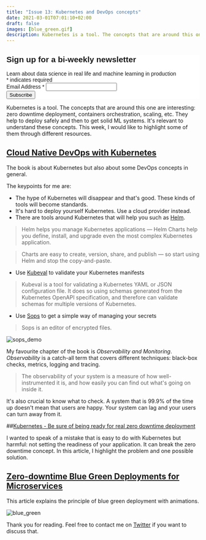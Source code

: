 ```yaml
---
title: "Issue 13: Kubernetes and DevOps concepts"
date: 2021-03-01T07:01:10+02:00
draft: false
images: [blue_green.gif] 
description: Kubernetes is a tool. The concepts that are around this one are interesting: zero downtime deployment, containers orchestration, scaling, etc. They help to deploy safely and then to get solid ML systems. It's relevant to understand these concepts. This week, I would like to highlight some of them through different resources.
---
```


<!-- Begin Mailchimp Signup Form -->
<link href="//cdn-images.mailchimp.com/embedcode/classic-10_7.css" rel="stylesheet" type="text/css">
<style type="text/css">
	#mc_embed_signup{background:#fff; clear:left; font:14px Helvetica,Arial,sans-serif; }
	/* Add your own Mailchimp form style overrides in your site stylesheet or in this style block.
	   We recommend moving this block and the preceding CSS link to the HEAD of your HTML file. */
</style>
<div id="mc_embed_signup">
<form action="https://github.us7.list-manage.com/subscribe/post?u=2170356f90245aa31be7ff655&amp;id=aabf54b022" method="post" id="mc-embedded-subscribe-form" name="mc-embedded-subscribe-form" class="validate" target="_blank" novalidate>
    <div id="mc_embed_signup_scroll">
	<h2>Sign up for a bi-weekly newsletter</h2>
    <div>Learn about data science in real life and machine learning in production</div>
<div class="indicates-required"><span class="asterisk">*</span> indicates required</div>
<div class="mc-field-group">
	<label for="mce-EMAIL">Email Address  <span class="asterisk">*</span>
</label>
	<input type="email" value="" name="EMAIL" class="required email" id="mce-EMAIL">
</div>
	<div id="mce-responses" class="clear">
		<div class="response" id="mce-error-response" style="display:none"></div>
		<div class="response" id="mce-success-response" style="display:none"></div>
	</div>    <!-- real people should not fill this in and expect good things - do not remove this or risk form bot signups-->
    <div style="position: absolute; left: -5000px;" aria-hidden="true"><input type="text" name="b_2170356f90245aa31be7ff655_aabf54b022" tabindex="-1" value=""></div>
    <div class="clear"><input type="submit" value="Subscribe" name="subscribe" id="mc-embedded-subscribe" class="button"></div>
    </div>
</form>
</div>

Kubernetes is a tool. The concepts that are around this one are interesting: zero downtime deployment, containers orchestration, scaling, etc. They help to deploy safely and then to get solid ML systems. It's relevant to understand these concepts. This week, I would like to highlight some of them through different resources.

## [Cloud Native DevOps with Kubernetes](https://www.oreilly.com/library/view/cloud-native-devops/9781492040750/)

The book is about Kubernetes but also about some DevOps concepts in general.

 The keypoints for me are:
 - The hype of Kubernetes will disappear and that's good. These kinds of tools will become standards.
 - It's hard to deploy yourself Kubernetes. Use a cloud provider instead.
 - There are tools around Kubernetes that will help you such as [Helm](https://helm.sh/).

 > Helm helps you manage Kubernetes applications — Helm Charts help you define, install, and upgrade even the most complex Kubernetes application.

 > Charts are easy to create, version, share, and publish — so start using Helm and stop the copy-and-paste.

 - Use [Kubeval](https://github.com/instrumenta/kubeval) to validate your Kubernetes manifests
 
 > Kubeval is a tool for validating a Kubernetes YAML or JSON configuration file. It does so using schemas generated from the Kubernetes OpenAPI specification, and therefore can validate schemas for multiple versions of Kubernetes.

 - Use [Sops](https://github.com/mozilla/sops) to get a simple way of managing your secrets 
 
 > Sops is an editor of encrypted files.

![sops_demo](/sops.gif)
 
 My favourite chapter of the book is *Observability and Monitoring*. *Observability* is a catch-all term that covers different techniques: black-box checks, metrics, logging and tracing.
 
 > The observability of your system is a measure of how well-instrumented it is, and how easily you can find out what's going on inside it.

It's also crucial to know what to check. A system that is 99.9% of the time up doesn't mean that users are happy. Your system can lag and your users can turn away from it.

##[Kubernetes - Be sure of being ready for real zero downtime deployment](https://medium.com/ni-tech-talk/optimizing-revenue-with-bayesian-a-b-testing-5068e8ac41ea)

I wanted to speak of a mistake that is easy to do with Kubernetes but harmful: not setting the readiness of your application. It can break the zero downtime concept. In this article, I highlight the problem and one possible solution.

## [Zero-downtime Blue Green Deployments for Microservices](https://medium.com/@dantwining_26268/zero-downtime-blue-green-deployments-for-microservices-7896558623b2)

This article explains the principle of blue green deployment with animations.

![blue_green](/blue_green.gif)

Thank you for reading. Feel free to contact me on [Twitter](https://twitter.com/saby_nastasia) if you want to discuss that.
